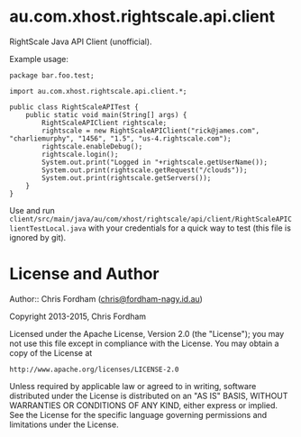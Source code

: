 au.com.xhost.rightscale.api.client
==================================

RightScale Java API Client (unofficial).

Example usage:

```
package bar.foo.test;

import au.com.xhost.rightscale.api.client.*;

public class RightScaleAPITest {
    public static void main(String[] args) {
        RightScaleAPIClient rightscale;
        rightscale = new RightScaleAPIClient("rick@james.com", "charliemurphy", "1456", "1.5", "us-4.rightscale.com");
        rightscale.enableDebug();
        rightscale.login();
        System.out.print("Logged in "+rightscale.getUserName());
        System.out.print(rightscale.getRequest("/clouds"));
        System.out.print(rightscale.getServers());
    }
}
```

Use and run `client/src/main/java/au/com/xhost/rightscale/api/client/RightScaleAPIClientTestLocal.java` with your credentials for a quick way to test (this file is ignored by git).

License and Author
==================

Author:: Chris Fordham (<chris@fordham-nagy.id.au>)

Copyright 2013-2015, Chris Fordham

Licensed under the Apache License, Version 2.0 (the "License");
you may not use this file except in compliance with the License.
You may obtain a copy of the License at

    http://www.apache.org/licenses/LICENSE-2.0

Unless required by applicable law or agreed to in writing, software
distributed under the License is distributed on an "AS IS" BASIS,
WITHOUT WARRANTIES OR CONDITIONS OF ANY KIND, either express or implied.
See the License for the specific language governing permissions and
limitations under the License.
